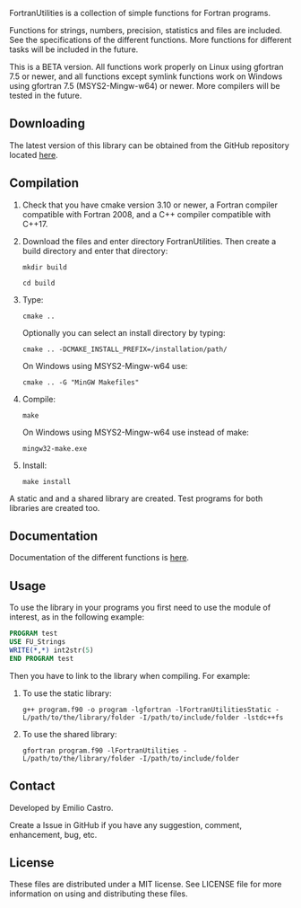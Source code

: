 FortranUtilities is a collection of simple functions for Fortran programs.

Functions for strings, numbers, precision, statistics and files are included. See the specifications of the different functions. More functions for different tasks will be included in the future.

This is a BETA version. All functions work properly on Linux using gfortran 7.5 or newer, and all functions except symlink functions work on Windows using gfortran 7.5 (MSYS2-Mingw-w64) or newer. More compilers will be tested in the future.

## Downloading

   The latest version of this library can be obtained from the GitHub repository located [here](https://github.com/ecasglez/FortranUtilities).

## Compilation

1. Check that you have cmake version 3.10 or newer, a Fortran compiler compatible with Fortran 2008, and a C++ compiler compatible with C++17.
2. Download the files and enter directory FortranUtilities. Then create a build directory and enter that directory:

      ```
      mkdir build
      ```

      ```
      cd build
      ```

3. Type:

      ```
      cmake ..
      ```
   
      Optionally you can select an install directory by typing:
   
      ```
      cmake .. -DCMAKE_INSTALL_PREFIX=/installation/path/
      ```

      On Windows using MSYS2-Mingw-w64 use:

      ```
      cmake .. -G "MinGW Makefiles"
      ```


4. Compile:

      ```
      make
      ```

      On Windows using MSYS2-Mingw-w64 use instead of make:

      ```
      mingw32-make.exe
      ```

5. Install:

      ```
      make install
      ```

A static and and a shared library are created. Test programs for both libraries are created too.

## Documentation

Documentation of the different functions is [here](https://ecasglez.github.io/FortranUtilities/).

## Usage

To use the library in your programs you first need to use the module of interest, as in the following example:

```fortran
PROGRAM test
USE FU_Strings
WRITE(*,*) int2str(5)
END PROGRAM test
```

Then you have to link to the library when compiling. For example:

1. To use the static library:

      ```
      g++ program.f90 -o program -lgfortran -lFortranUtilitiesStatic -L/path/to/the/library/folder -I/path/to/include/folder -lstdc++fs
      ```

2. To use the shared library:

      ```
      gfortran program.f90 -lFortranUtilities -L/path/to/the/library/folder -I/path/to/include/folder
      ```

## Contact

Developed by Emilio Castro.

Create a Issue in GitHub if you have any suggestion, comment, enhancement, bug, etc.

## License

These files are distributed under a MIT license. See LICENSE file for more information on using and distributing these files.

